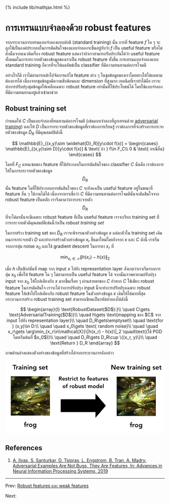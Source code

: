{% include lib/mathjax.html %}
# การเทรนแบบจำลองด้วย robust features

จากกระบวนการเทรนแบบจำลองแบบปกติ (standard training) นั้น การที่ feature $f$ ใด ๆ จะถูกใช้เป็นองค์ประกอบในการตัดสินใจของแบบจำลองจะขึ้นอยู่กับว่า
$f$ เป็น useful feature หรือไม่ ดังนั้นจากแนวคิดเรื่อง robust feature แสดงว่าถ้าเราสามารถรับประกันได้ว่า
useful feature ทั้งหมดในการกระจายตัวของข้อมูลของเราเป็น robust feature ทั้งสิ้น
การเทรนแบบจำลองแบบ standard training ก็ควรที่จะให้ผลลัพธ์เป็น classifier ที่มีความทนทานต่อการโจมตี

อย่างไรก็ดี เราไม่สามารถเข้าไปจัดการแก้ไข feature ต่าง ๆ ในชุดข้อมูลของเราโดยตรงให้ได้ผลตามต้องการได้
เนื่องจากชุดข้อมูลมีความซับซ้อนและ dimension ที่สูงมาก เทคนิคที่เราทำได้คือ
เราจะทำการปรับปรุงชุดข้อมูลให้เหลือเฉพาะ robust feature เท่านั้นที่ใช้ประโยชน์ได้ โดยใช้แบบจำลองที่มีความทนทานอยู่แล้วเข้ามาช่วย

## Robust training set
กำหนดให้ $C$ เป็นแบบจำลองที่ทนทานต่อการโจมตี (เช่นแบบจำลองที่ถูกเทรนด้วย [adversarial training](https://vacharapat.github.io/Adversarial-Machine-Learning/docs/attack5))
และให้ $D$ เป็นการกระจายตัวของข้อมูลที่เราต้องการเรียนรู้ เราต้องการที่จะสร้างการกระจายตัวของข้อมูล
$\widehat{D}_R$ ที่มีคุณสมบัติดังนี้

$$
\mathbb{E}_{(x,y)\sim \widehat{D}_R}[y\cdot f(x)] =
\begin{cases}
\mathbb{E}_{(x,y)\sim D}[y\cdot f(x)] & \text{ ถ้า } f\in F_C\\
0 & \text{ กรณีอื่น}
\end{cases}
$$

โดยที่ $F_C$ แทนเซตของ feature ที่ใช้ประกอบในการตัดสินใจของ classifier $C$
นั่นคือ เราต้องการให้ในการกระจายตัวของข้อมูล $$\widehat{D}_R$$ นั้น feature ใดที่ใช้ประกอบการตัดสินใจของ $C$
จะยังคงเป็น useful feature อยู่ในขณะที่ feature อื่น ๆ ใช้งานไม่ได้ เนื่องจากเราเชื่อว่า $C$ ที่มีความทนทานต่อการโจมตีนั้นจะตัดสินใจจาก robust feature เป็นหลัก เราจึงคาดว่าการกระจายตัว $$\widehat{D}_R$$
ที่จะได้มานั้นจะมีเฉพาะ robust feature ที่เป็น useful feature เราจะเรียก training set ที่การกระจายตัวมีคุณสมบัติเช่นนี้ว่าเป็น _robust training set_

ในการสร้าง training set ของ $\widehat{D}_R$ เราจะพิจารณาตัวอย่างข้อมูล $x$ แต่ละตัวใน
training set เดิมบนการกระจายตัว $D$ และทำการสร้างตัวอย่างข้อมูล $x_r$ ขึ้นมาใหม่โดยอิงจาก $x$ และ $C$ ดังนี้
เราเริ่มจากการสุ่ม noise $x_0$ และใช้ gradient descent ในการหา $x_r$ ที่

$$
\min_{x_r\in\mathcal{X}}\|h(x_r) - h(x)\|_2
$$

เมื่อ $h$ เป็นฟังก์ชันที่ map จาก input $x$ ไปยัง representation layer สังเกตว่าเราเริ่มจากการสุ่ม $x_0$
เพื่อให้ feature ใด ๆ ไม่สามารถเป็น useful feature ได้ จากนั้นเราพยายามปรับปรุง input จาก
$x_0$ ให้ใกล้เคียงกับ $x$ มากขึ้นเรื่อย ๆ ผ่านสายตาของ $C$ ถ้าหาก $C$ ใช้เพียง robust feature ในการตัดสินใจ
เราจะได้ว่าการปรับปรุง input นี้จะทำการปรับปรุงเฉพาะ robust feature ให้เข้าไปใกล้เคียงกับ robust feature
ในตัวอย่างข้อมูล $x$ เดิมให้ได้มากที่สุด กระบวนการสร้าง robust training set สามารถเขียนเป็นรหัสลำลองได้ดังนี้

$$
\begin{array}{l}
\text{RobustDataset($D$):}\\
\quad C\gets \text{AdversarialTraining($D$)}\\
\quad h\gets \text{mapping ของ $C$ จาก input ไปยัง representation layer}\\
\quad D_R\gets\emptyset\\
\quad \text{for } (x,y)\in D:\\
\quad \quad x_0\gets \text{ random noise}\\
\quad \quad x_r\gets \arg\min_{x_r\in\mathcal{X}}\|h(x_r) - h(x)\|_2 \quad\text{(ใช้ PGD โดยเริ่มต้นที่ $x_0$)}\\
\quad \quad D_R\gets D_R\cup \{(x_r, y)\}\\
\quad \text{Return } D_R
\end{array}
$$

ภาพด้านล่างแสดงตัวอย่างของข้อมูลที่สร้างได้จากกระบวนการดังกล่าว

<p align="center">
<img width="500" src="https://raw.githubusercontent.com/vacharapat/Adversarial-Machine-Learning/master/images/frog.png">
</p>

## References

1. [A. Ilyas, S. Santurkar, D. Tsipras, L. Engstrom, B. Tran, A. Madry. Adversarial Examples Are Not Bugs, They Are Features, In: Advances in Neural Information Processing Systems, 2019](https://arxiv.org/abs/1905.02175)

---
Prev: [Robust features และ weak features](https://vacharapat.github.io/Adversarial-Machine-Learning/docs/feat3)

Next:
